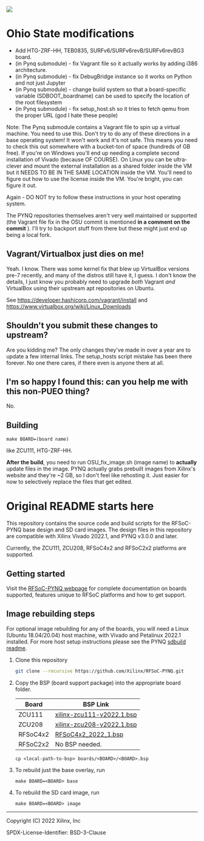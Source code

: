 ![](rfsocpynq_logo.png)

# Ohio State modifications

* Add HTG-ZRF-HH, TEB0835, SURFv6/SURFv6revB/SURFv6revBG3 board.
* (in Pynq submodule) - fix Vagrant file so it actually works by adding i386 architecture.
* (in Pynq submodule) - fix DebugBridge instance so it works on Python and not just Jupyter
* (in Pynq submodule) - change build system so that a board-specific variable (SDBOOT_boardname) can be used to specify the location of the root filesystem
* (in Pynq submodule) - fix setup_host.sh so it tries to fetch qemu from the proper URL (god I hate these people)

Note: The Pynq submodule contains a Vagrant file to spin up a virtual machine. You need to use this. Don't try to do any of these directions in a base
operating system! It won't work and it's not safe. This means you need to check this out somewhere with a bucket-ton of space (hundreds of GB free). If you're on Windows
you'll end up needing a complete second installation of Vivado (because OF COURSE). On Linux you can be ultra-clever and mount the external installation
as a shared folder inside the VM but it NEEDS TO BE IN THE SAME LOCATION inside the VM. You'll need to figure out how to use the license inside the VM.
You're bright, you can figure it out.

Again - DO NOT try to follow these instructions in your host operating system.

The PYNQ repositories themselves aren't very well maintained or supported (the Vagrant file fix in the OSU
commit is mentioned __in a comment on the commit__ ). I'll try to backport stuff from there but these
might just end up being a local fork.

## Vagrant/Virtualbox just dies on me!

Yeah. I know. There was some kernel fix that blew up VirtualBox versions pre-7 recently, and many
of the distros still have it, I guess. I don't know the details, I just know you probably need to
upgrade *both* Vagrant *and* VirtualBox using their upstream apt repositories on Ubuntu.

See https://developer.hashicorp.com/vagrant/install
and https://www.virtualbox.org/wiki/Linux_Downloads

## Shouldn't you submit these changes to upstream?

Are you kidding me? The only changes they've made in over a year are to
update a few internal links. The setup_hosts script mistake has been there
forever. No one there cares, if there even is anyone there at all.

## I'm so happy I found this: can you help me with this non-PUEO thing?

No.

## Building

```
make BOARD=(board name)
```
like ZCU111, HTG-ZRF-HH.

__After the build__, you need to run OSU_fix_image.sh (image name) to __actually__ update files in the image. PYNQ
actually grabs prebuilt images from Xilinx's website and they're ~2 GB, so I don't feel like rehosting it. Just easier
for now to selectively replace the files that get edited.

# Original README starts here

This repository contains the source code and build scripts for the RFSoC-PYNQ base design and SD card images. The design files in this repository are compatible with Xilinx Vivado 2022.1, and PYNQ v3.0.0 and later.  

Currently, the ZCU111, ZCU208, RFSoC4x2 and RFSoC2x2 platforms are supported.

## Getting started

Visit the [RFSoC-PYNQ webpage](https://www.rfsoc-pynq.io/) for complete documentation on boards supported, features unique to RFSoC platforms and how to get support.


## Image rebuilding steps

For optional image rebuilding for any of the boards, you will need a Linux (Ubuntu 18.04/20.04) host machine, with Vivado and Petalinux 2022.1 installed. For more host setup instructions please see the PYNQ [sdbuild readme](https://github.com/Xilinx/PYNQ/tree/master/sdbuild).


1. Clone this repository
	
	```bash
	git clone --recursive https://github.com/Xilinx/RFSoC-PYNQ.git
	```

1. Copy the BSP (board support package) into the appropriate board folder.

	| Board  | BSP Link |
	| ------------- | ------------- |
	| ZCU111  | [xilinx-zcu111-v2022.1.bsp](https://www.xilinx.com/member/forms/download/xef.html?filename=xilinx-zcu111-v2022.1-04191534.bsp)  |
	| ZCU208  | [xilinx-zcu208-v2022.1.bsp](https://www.xilinx.com/member/forms/download/xef.html?filename=xilinx-zcu208-v2022.1-04191534.bsp)  |
	| RFSoC4x2  | [RFSoC4x2_2022_1.bsp](https://github.com/RealDigitalOrg/RFSoC4x2-BSP/blob/master/bsp_releases/RFSoC4x2_2022_1.bsp?raw=true)  |
	| RFSoC2x2  | No BSP needed.  |
	
	```
	cp <local-path-to-bsp> boards/<BOARD>/<BOARD>.bsp
	```

3. To rebuild just the base overlay, run
	
	```
	make BOARD=<BOARD> base
	```
4. To rebuild the SD card image, run
	
	```
	make BOARD=<BOARD> image
	```
---
Copyright (C) 2022 Xilinx, Inc

SPDX-License-Identifier: BSD-3-Clause


